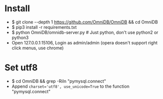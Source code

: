 Install
=====
* $ git clone --depth 1 https://github.com/OmniDB/OmniDB && cd OmniDB
* $ pip3 install -r requirements.txt
* $ python OmniDB/omnidb-server.py # Just python, don't use python2 or python3
* Open 127.0.0.1:15106, Login as admin/admin (opera doesn't support right click menus, use chrome)

Set utf8
=====
* $ cd OmniDB && grep -RiIn "pymysql.connect"
* Append `charset='utf8', use_unicode=True` to the function "pymysql.connect"
